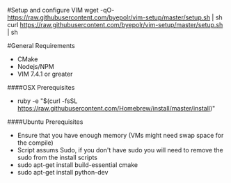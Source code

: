 #Setup and configure VIM
    wget -qO- https://raw.githubusercontent.com/byepolr/vim-setup/master/setup.sh | sh
    curl https://raw.githubusercontent.com/byepolr/vim-setup/master/setup.sh | sh

#General Requirements
- CMake
- Nodejs/NPM
- VIM 7.4.1 or greater

####OSX Prerequisites
- ruby -e "$(curl -fsSL https://raw.githubusercontent.com/Homebrew/install/master/install)"

####Ubuntu Prerequisites
- Ensure that you have enough memory (VMs might need swap space for the compile)
- Script assums Sudo, if you don't have sudo you will need to remove the sudo from the install scripts
- sudo apt-get install build-essential cmake
- sudo apt-get install python-dev
